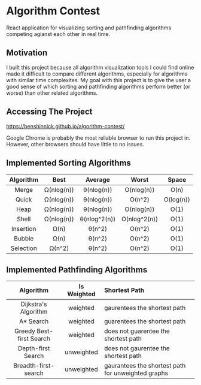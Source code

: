 # Algorithm Contest

React application for visualizing sorting and pathfinding algorithms competing agianst each other in real time.

## Motivation
I built this project because all algorithm visualization tools I could find online made it difficult to compare different algorithms, especially for algorithms with similar time complexites. My goal with this project is to give the user a good sense of which sorting and pathfinding algorithms perform better (or worse) than other related algorithms.

## Accessing The Project

https://benshinnick.github.io/algorithm-contest/

Google Chrome is probably the most reliable browser to run this project in. However, other browsers should have little to no issues.

## Implemented Sorting Algorithms
| Algorithm | Best | Average | Worst | Space |
| :---: | :---: | :---: | :---:| :---: |
| Merge | Ω(nlog(n)) | θ(nlog(n)) |	O(nlog(n)) | O(n) |
| Quick | Ω(nlog(n))	| θ(nlog(n)) |	O(n^2) | O(log(n)) |
| Heap | Ω(nlog(n)) | θ(nlog(n)) | O(nlog(n)) | O(1) |
| Shell | Ω(nlog(n)) | θ(nlog^2(n)) | O(nlog^2(n)) | O(1) |
| Insertion | Ω(n) |θ(n^2) |O(n^2) | O(1) |
| Bubble | Ω(n) |	θ(n^2) | O(n^2) | O(1) |
| Selection | Ω(n^2) | θ(n^2) | O(n^2) | O(1) |

## Implemented Pathfinding Algorithms
| Algorithm | Is Weighted | Shortest Path |
| :---: | :---: | :--- |
| Dijkstra's Algorithm | weighted | gaurentees the shortest path |
| A* Search | weighted | guarentees the shortest path |
| Greedy Best-first Search | weighted | does not guarentee the shortest path |
| Depth-first Search | unweighted | does not gaurentee the shortest path |
| Breadth-first-search | unweighted | gaurantees the shortest path for unweighted graphs |
